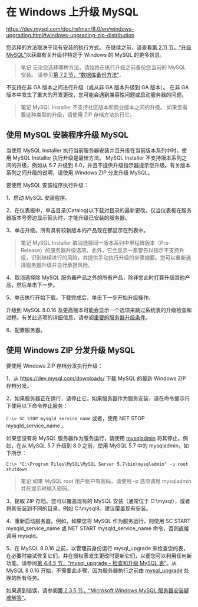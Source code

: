 # 在 Windows 上升级 MySQL

<https://dev.mysql.com/doc/refman/8.0/en/windows-upgrading.html#windows-upgrading-zip-distribution>

您选择的方法取决于现有安装的执行方式。 在继续之前，请查看[第 2.11 节，“升级 MySQL”](https://dev.mysql.com/doc/refman/8.0/en/upgrading.html)以获取有关升级非特定于 Windows 的 MySQL 的更多信息。

> 笔记
无论您选择哪种方法，请始终在执行升级之前备份您当前的 MySQL 安装。 请参见[第 7.2 节，“数据库备份方法”](https://dev.mysql.com/doc/refman/8.0/en/backup-methods.html)。

不支持在非 GA 版本之间进行升级（或从非 GA 版本升级到 GA 版本）。 在非 GA 版本中发生了重大的开发更改，您可能会遇到兼容性问题或启动服务器的问题。

> 笔记
MySQL Installer 不支持社区版本和商业版本之间的升级。 如果您需要这种类型的升级，请使用 ZIP 存档方法执行它。

## 使用 MySQL 安装程序升级 MySQL

当使用 MySQL Installer 执行当前服务器安装并且升级在当前版本系列中时，使用 MySQL Installer 执行升级是最佳方法。 MySQL Installer 不支持版本系列之间的升级，例如从 5.7 升级到 8.0，并且不提供升级指示器提示您升级。有关版本系列之间升级的说明，请使用 Windows ZIP 分发升级 MySQL。

要使用 MySQL 安装程序执行升级：

1、启动 MySQL 安装程序。

2、在仪表板中，单击目录(Catalog)以下载对目录的最新更改。仅当仪表板在服务器版本号旁边显示箭头时，才能升级已安装的服务器。

3、单击升级。所有具有较新版本的产品现在都显示在列表中。

> 笔记
MySQL Installer 取消选择同一版本系列中里程碑版本（Pre-Release）的服务器升级选项。此外，它会显示一条警告以指示不支持升级，识别继续进行的风险，并提供手动执行升级的步骤摘要。您可以重新选择服务器升级并自行承担风险。

4、取消选择除 MySQL 服务器产品之外的所有产品，除非您此时打算升级其他产品，然后单击下一步。

5、单击执行开始下载。下载完成后，单击下一步开始升级操作。

升级到 MySQL 8.0.16 及更高版本可能会显示一个选项来跳过系统表的升级检查和过程。有关此选项的详细信息，请参阅[重要的服务器升级条件](https://dev.mysql.com/doc/refman/8.0/en/mysql-installer-catalog-dashboard.html#mysql-installer-alter-upgrade)。

6、配置服务器。

## 使用 Windows ZIP 分发升级 MySQL

要使用 Windows ZIP 存档分发执行升级：

1、从 <https://dev.mysql.com/downloads/> 下载 MySQL 的最新 Windows ZIP 存档分发。

2、如果服务器正在运行，请停止它。如果服务器作为服务安装，请在命令提示符下使用以下命令停止服务：

`C:\> SC STOP mysqld_service_name`
或者，使用 NET STOP mysqld_service_name 。

如果您没有将 MySQL 服务器作为服务运行，请使用 [mysqladmin](https://dev.mysql.com/doc/refman/8.0/en/mysqladmin.html) 将其停止。例如，在从 MySQL 5.7 升级到 8.0 之前，使用 MySQL 5.7 中的 mysqladmin，如下所示：

`C:\> "C:\Program Files\MySQL\MySQL Server 5.7\bin\mysqladmin" -u root shutdown`

> 笔记
如果 MySQL root 用户帐户有密码，请使用 -p 选项调用 mysqladmin 并在提示时输入密码。

3、提取 ZIP 存档。您可以覆盖现有的 MySQL 安装（通常位于 C:\mysql），或者将其安装到不同的目录，例如 C:\mysql8。建议覆盖现有安装。

4、重新启动服务器。例如，如果您将 MySQL 作为服务运行，则使用 SC START mysqld_service_name 或 NET START mysqld_service_name 命令，否则直接调用 mysqld。

5、在 MySQL 8.0.16 之前，以管理员身份运行 mysql_upgrade 来检查您的表，在必要时尝试修复它们，并在授权表发生更改时更新它们，以便您可以利用任何新功能。请参阅[第 4.4.5 节，“mysql_upgrade - 检查和升级 MySQL 表”](https://dev.mysql.com/doc/refman/8.0/en/mysql-upgrade.html)。从 MySQL 8.0.16 开始，不需要此步骤，因为服务器执行之前由 [mysql_upgrade](https://dev.mysql.com/doc/refman/8.0/en/mysql-upgrade.html) 处理的所有任务。

如果遇到错误，请参阅[第 2.3.5 节，“Microsoft Windows MySQL 服务器安装疑难解答”](https://dev.mysql.com/doc/refman/8.0/en/windows-troubleshooting.html)。
